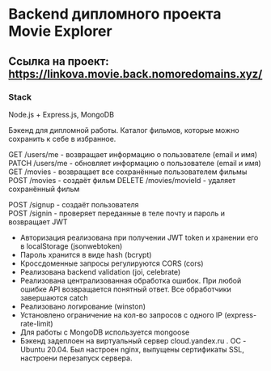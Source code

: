 # Backend дипломного проекта Movie Explorer

## Ссылка на проект: https://linkova.movie.back.nomoredomains.xyz/

### Stack

Node.js + Express.js, MongoDB

Бэкенд для дипломной работы. Каталог фильмов, которые можно сохранить к себе в избранное.

GET /users/me - возвращает информацию о пользователе (email и имя)  
PATCH /users/me - обновляет информацию о пользователе (email и имя)  
GET /movies - возвращает все сохранённые пользователем фильмы  
POST /movies - создаёт фильм 
DELETE /movies/movieId - удаляет сохранённый фильм 

POST /signup - создаёт пользователя  
POST /signin - проверяет переданные в теле почту и пароль и возвращает JWT

- Авторизация реализована при получении JWT token и хранении его в localStorage (jsonwebtoken)
- Пароль хранится в виде hash (bcrypt)
- Кроссдоменные запросы регулируются CORS (cors)
- Реализована backend validation (joi, celebrate)
- Реализована централизованная обработка ошибок. При любой ошибке API возвращается понятный ответ. Все обработчики завершаются catch
- Реализовано логирование (winston)
- Установлено ограничение на кол-во запросов с одного IP (express-rate-limit)
- Для работы с MongoDB используется mongoose
- Бэкенд задеплоен на виртуальный сервер cloud.yandex.ru . ОС - Ubuntu 20.04. Был настроен nginx, выпущены сертификаты SSL, настроени перезапуск сервера.

